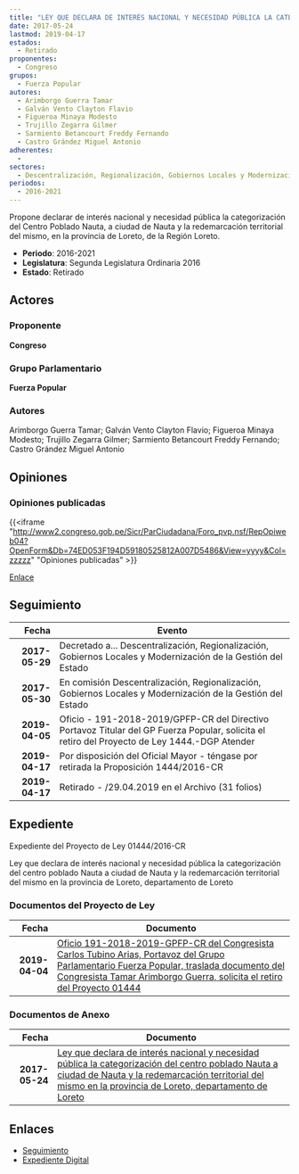 ```yaml
---
title: "LEY QUE DECLARA DE INTERÉS NACIONAL Y NECESIDAD PÚBLICA LA CATEGORIZACIÓN DEL CENTRO POBLADO NAUTA, A CIUDAD DE NAUTA, Y LA REDEMARCACIÓN TERRITORIAL DEL MISMO EN LA PROVINCIA DE LORETO, DEPARTAMENTO DE LORETO."
date: 2017-05-24
lastmod: 2019-04-17
estados: 
  - Retirado
proponentes: 
  - Congreso
grupos: 
  - Fuerza Popular
autores: 
  - Arimborgo Guerra Tamar
  - Galván Vento Clayton Flavio
  - Figueroa Minaya Modesto
  - Trujillo Zegarra Gilmer
  - Sarmiento Betancourt Freddy Fernando
  - Castro Grández Miguel Antonio
adherentes: 
  - 
sectores: 
  - Descentralización, Regionalización, Gobiernos Locales y Modernización de la Gestión del Estado
periodos: 
  - 2016-2021
---
```


Propone declarar de interés nacional y necesidad pública la categorización del Centro Poblado Nauta, a ciudad de Nauta y la redemarcación territorial del mismo, en la provincia de Loreto, de la Región Loreto.

- **Periodo**: 2016-2021
- **Legislatura**: Segunda Legislatura Ordinaria 2016
- **Estado**: Retirado

## Actores

### Proponente

**Congreso**

### Grupo Parlamentario

**Fuerza Popular**

### Autores

Arimborgo Guerra Tamar; Galván Vento Clayton Flavio; Figueroa Minaya Modesto; Trujillo Zegarra Gilmer; Sarmiento Betancourt Freddy Fernando; Castro Grández Miguel Antonio


## Opiniones

### Opiniones publicadas

{{<iframe "http://www2.congreso.gob.pe/Sicr/ParCiudadana/Foro_pvp.nsf/RepOpiweb04?OpenForm&Db=74ED053F194D59180525812A007D5486&View=yyyy&Col=zzzzz" "Opiniones publicadas" >}}

[Enlace](http://www2.congreso.gob.pe/Sicr/ParCiudadana/Foro_pvp.nsf/RepOpiweb04?OpenForm&Db=74ED053F194D59180525812A007D5486&View=yyyy&Col=zzzzz)

## Seguimiento

| Fecha | Evento |
|------:|--------|
| **2017-05-29** | Decretado a... Descentralización, Regionalización, Gobiernos Locales y Modernización de la Gestión del Estado|
| **2017-05-30** | En comisión Descentralización, Regionalización, Gobiernos Locales y Modernización de la Gestión del Estado|
| **2019-04-05** | Oficio - 191-2018-2019/GPFP-CR del Directivo Portavoz Titular del GP Fuerza Popular, solicita el retiro del Proyecto de Ley 1444.-DGP Atender|
| **2019-04-17** | Por disposición del Oficial Mayor - téngase por retirada la Proposición 1444/2016-CR|
| **2019-04-17** | Retirado - /29.04.2019 en el Archivo (31 folios)|


## Expediente

Expediente del Proyecto de Ley 01444/2016-CR

Ley que declara de interés nacional y necesidad pública la categorización del centro poblado Nauta a ciudad de Nauta y la redemarcación territorial del mismo en la provincia de Loreto, departamento de Loreto


### Documentos del Proyecto de Ley

| Fecha | Documento |
|------:|--------|
| **2019-04-04** | [Oficio 191-2018-2019-GPFP-CR del Congresista Carlos Tubino Arias, Portavoz del Grupo Parlamentario Fuerza Popular, traslada documento del Congresista Tamar Arimborgo Guerra, solicita el retiro del Proyecto 01444](http://www.leyes.congreso.gob.pe/Documentos/2016_2021/Oficios/Grupos_Parlamentarios/OFICIO-191-2018-2019-GPFP-CR.pdf) |

### Documentos de Anexo

| Fecha | Documento |
|------:|--------|
| **2017-05-24** | [Ley que declara de interés nacional y necesidad pública la categorización del centro poblado Nauta a ciudad de Nauta y la redemarcación territorial del mismo en la provincia de Loreto, departamento de Loreto](http://www.leyes.congreso.gob.pe/Documentos/2016_2021/Proyectos_de_Ley_y_de_Resoluciones_Legislativas/PL0144420170524.pdf) |

## Enlaces 

- [Seguimiento](http://www2.congreso.gob.pe/Sicr/TraDocEstProc/CLProLey2016.nsf/f7fff46988ca05b1052578e100829cc7/2f7249922b44af990525812a007977e9?OpenDocument)
- [Expediente Digital](http://www2.congreso.gob.pe/Sicr/TraDocEstProc/CLProLey2016.nsf/f7fff46988ca05b1052578e100829cc7/2f7249922b44af990525812a007977e9?OpenDocument&Click=05257FB7005EB655.eb71d0cf91d8294e05256cdf006b5706/$Body/0.1C6C)
